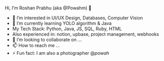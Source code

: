 Hi, I’m Roshan Prabhu (aka @Powahm) 👋
- 👀 I’m interested in UI/UX Design, Databases, Computer Vision
- 🌱 I’m currently learning YOLO algorithm & Java
- My Tech Stack:
	Python, Java, JS, SQL, Ruby, HTML
- Also experienced in:
	notion, upbase, project management, webhooks
- 💞️ I’m looking to collaborate on ...
- 📫 How to reach me ...
- ⚡ Fun fact: I am also a photographer @_powah_

<!---
Powahm/Powahm is a ✨ special ✨ repository because its `README.md` (this file) appears on your GitHub profile.
You can click the Preview link to take a look at your changes.
--->
